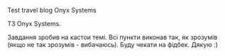 Test travel blog Onyx Systems

ТЗ Onyx Systems.

Завдання зробив на кастои темі. Всі пункти виконав так, як зрозумів (якщо не так зрозумів - вибачаюсь).
Буду чекати на фідбек. Дякую :)